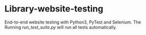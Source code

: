 # Library-website-testing

End-to-end website testing with Python3, PyTest and Selenium. The 
Running *run_test_suite.py* will run all tests automatically.
